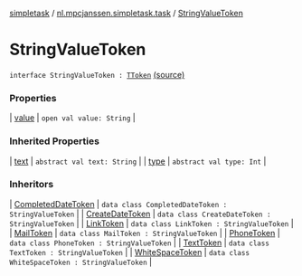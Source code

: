 [simpletask](../../index.md) / [nl.mpcjanssen.simpletask.task](../index.md) / [StringValueToken](.)

# StringValueToken

`interface StringValueToken : `[`TToken`](../-t-token/index.md) [(source)](https://github.com/mpcjanssen/simpletask-android/blob/master/src/main/java/nl/mpcjanssen/simpletask/task/Task.kt#L515)

### Properties

| [value](value.md) | `open val value: String` |

### Inherited Properties

| [text](../-t-token/text.md) | `abstract val text: String` |
| [type](../-t-token/type.md) | `abstract val type: Int` |

### Inheritors

| [CompletedDateToken](../-completed-date-token/index.md) | `data class CompletedDateToken : StringValueToken` |
| [CreateDateToken](../-create-date-token/index.md) | `data class CreateDateToken : StringValueToken` |
| [LinkToken](../-link-token/index.md) | `data class LinkToken : StringValueToken` |
| [MailToken](../-mail-token/index.md) | `data class MailToken : StringValueToken` |
| [PhoneToken](../-phone-token/index.md) | `data class PhoneToken : StringValueToken` |
| [TextToken](../-text-token/index.md) | `data class TextToken : StringValueToken` |
| [WhiteSpaceToken](../-white-space-token/index.md) | `data class WhiteSpaceToken : StringValueToken` |

